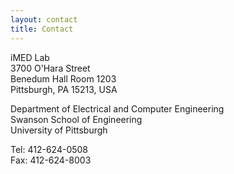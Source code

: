 ```yaml
---
layout: contact 
title: Contact
---
```


iMED Lab  
3700 O'Hara Street  
Benedum Hall Room 1203  
Pittsburgh, PA 15213, USA

Department of Electrical and Computer Engineering  
Swanson School of Engineering  
University of Pittsburgh  

Tel: 412-624-0508  
Fax: 412-624-8003
